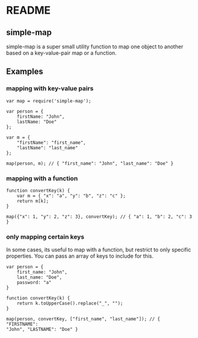 # README

## simple-map

simple-map is a super small utility function to map one object to another based on a key-value-pair map or a function.

## Examples

### mapping with key-value pairs

	var map = require('simple-map');

	var person = { 
		firstName: "John",
		lastName: "Doe"
	};

	var m = {
		"firstName": "first_name",
		"lastName": "last_name"
	};

	map(person, m); // { "first_name": "John", "last_name": "Doe" }

### mapping with a function

	function convertKey(k) {
		var m = { "x": "a", "y": "b", "z": "c" };
		return m[k];
	}

	map({"x": 1, "y": 2, "z": 3}, convertKey); // { "a": 1, "b": 2, "c": 3 }

### only mapping certain keys

In some cases, its useful to map with a function, but restrict to only specific
properties. You can pass an array of keys to include for this.

    var person = {
        first_name: "John",
        last_name: "Doe",
        password: "a"
    }

    function convertKey(k) {
        return k.toUpperCase().replace("_", "");
    }

    map(person, convertKey, ["first_name", "last_name"]); // { "FIRSTNAME":
    "John", "LASTNAME": "Doe" }

